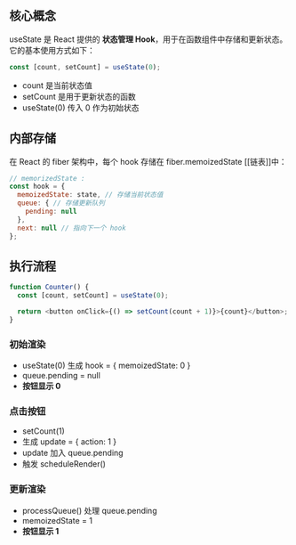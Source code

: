## 核心概念
useState 是 React 提供的 **状态管理 Hook**，用于在函数组件中存储和更新状态。它的基本使用方式如下：
```js
const [count, setCount] = useState(0);
```
- count 是当前状态值
- setCount 是用于更新状态的函数
- useState(0) 传入 0 作为初始状态

## 内部存储
在 React 的 fiber 架构中，每个 hook 存储在 fiber.memoizedState [[链表]]中：
```js
// memorizedState :
const hook = {
  memoizedState: state, // 存储当前状态值
  queue: { // 存储更新队列
    pending: null
  },
  next: null // 指向下一个 hook
};
```

## 执行流程
```js
function Counter() {
  const [count, setCount] = useState(0);

  return <button onClick={() => setCount(count + 1)}>{count}</button>;
}
```
### 初始渲染
- useState(0) 生成 hook = { memoizedState: 0 }
- queue.pending = null
- **按钮显示 0**

### 点击按钮
- setCount(1)
- 生成 update = { action: 1 }
- update 加入 queue.pending
- 触发 scheduleRender()

### 更新渲染
- processQueue() 处理 queue.pending
- memoizedState = 1
- **按钮显示 1**
